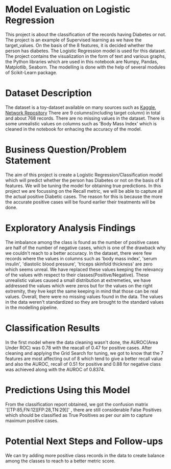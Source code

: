 # Model Evaluation on Logistic Regression
This project is about the classification of the records having Diabetes or not. The project is an example of Supervised learning as we have the target_values. On the basis of the 8 features, it is decided whether the person has diabetes. The Logistic Regression model is used for this dataset.
The project contains the visualization in the form of text and various graphs, the Python libraries which are used in this notebook are Numpy, Pandas, Matplotlib, Seaborn.
The modelling is done with the help of several modules of Scikit-Learn package.

# Dataset Description
 The dataset is a toy-dataset available on many sources such as [Kaggle](https://www.kaggle.com/uciml/pima-indians-diabetes-database), [Network Repository](https://networkrepository.com/pima-indians-diabetes.php#:~:text=Metadata%20%20%20Name%20%20%20Pima%20Indians,%20%20768%20%204%20more%20rows%20) There are 9 columns(including target column) in total and about 768 records. There are no missing values in the dataset. There is some unrealistic values on columns such as 'Body Mass Index' which is cleaned in the notebook for enhacing the accuracy of the model.

# Business Question/Problem Statement
The aim of this project is create a Logistic Regression/Classification model which will predict whether the person has Diabetes or not on the basis of 8 features. We will be tuning the model for obtaining true predictions. In this project we are focussing on the Recall metric, we will be able to capture all the actual positive Diabetic cases. The reason for this is because the more the accurate positive cases will be found earlier their treatments will be done. 


# Exploratory Analysis Findings
The imbalance among the class is found as the number of positive cases are half of the number of negative cases, which is one of the drawback why we couldn't reach to a better accuracy.
In the dataset, there were few records where the values in columns such as 'body mass index', 'serum insulin', 'diastolic blood pressure', 'triceps skinfold thickness' are zero which seems unreal. We have replaced these values keeping the relevancy of the values with respect to their classes(Positive/Negative). These unrealistic values caused a small distribution at extremeties, we have addressed the values which were zeros but for the values on the right extremity, they hve kept the same keeping in mind that those can be real values.
Overall, there were no missing values found in the data. 
The values in the data weren't standardized so they are brought to the standard values in the modelling pipeline.


# Classification Results

In the first model where the data cleaning wasn't done, the AUROC(Area Under ROC) was 0.78 with the reacall of 0.47 for positive cases. 
After cleaning and applying the Grid Search for tuning, we got to know that the 7 features are most affecting out of 8 which tend to give a better recall value and also the AUROC, recall of 0.51 for positive and 0.88 for negative class was achieved along with the AUROC of 0.8374.


# Predictions Using this Model
From the classification report obtained, we got the confusion matrix '[[TP:85,FN:12][FP:28,TN:29]]' , there are still considerable False Positives which should be classified as True Positives as per our aim to capture maximum positive cases. 

# Potential Next Steps and Follow-ups
We can try adding more positive class records in the data to create balance among the classes to reach to a better metric score.
